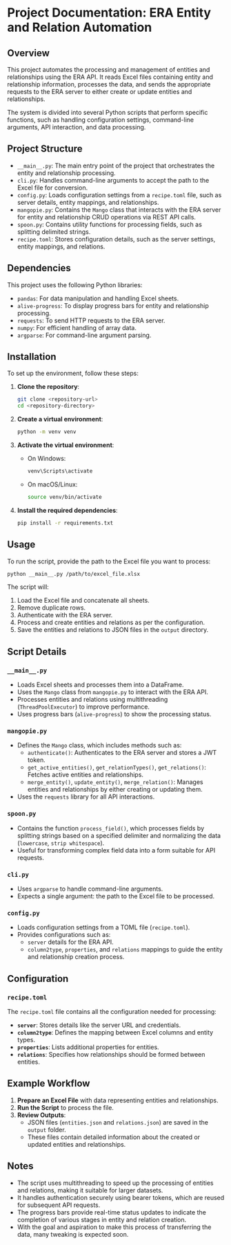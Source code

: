 # Project Documentation: ERA Entity and Relation Automation

## Overview
This project automates the processing and management of entities and relationships using the ERA API. It reads Excel files containing entity and relationship information, processes the data, and sends the appropriate requests to the ERA server to either create or update entities and relationships.

The system is divided into several Python scripts that perform specific functions, such as handling configuration settings, command-line arguments, API interaction, and data processing.

## Project Structure
- `__main__.py`: The main entry point of the project that orchestrates the entity and relationship processing.
- `cli.py`: Handles command-line arguments to accept the path to the Excel file for conversion.
- `config.py`: Loads configuration settings from a `recipe.toml` file, such as server details, entity mappings, and relationships.
- `mangopie.py`: Contains the `Mango` class that interacts with the ERA server for entity and relationship CRUD operations via REST API calls.
- `spoon.py`: Contains utility functions for processing fields, such as splitting delimited strings.
- `recipe.toml`: Stores configuration details, such as the server settings, entity mappings, and relations.

## Dependencies
This project uses the following Python libraries:
- `pandas`: For data manipulation and handling Excel sheets.
- `alive-progress`: To display progress bars for entity and relationship processing.
- `requests`: To send HTTP requests to the ERA server.
- `numpy`: For efficient handling of array data.
- `argparse`: For command-line argument parsing.

## Installation
To set up the environment, follow these steps:

1. **Clone the repository**:
   ```sh
   git clone <repository-url>
   cd <repository-directory>
   ```

2. **Create a virtual environment**:
   ```sh
   python -m venv venv
   ```

3. **Activate the virtual environment**:
   - On Windows:
     ```sh
     venv\Scripts\activate
     ```
   - On macOS/Linux:
     ```sh
     source venv/bin/activate
     ```

4. **Install the required dependencies**:
   ```sh
   pip install -r requirements.txt
   ```

## Usage
To run the script, provide the path to the Excel file you want to process:

```sh
python __main__.py /path/to/excel_file.xlsx
```

The script will:
1. Load the Excel file and concatenate all sheets.
2. Remove duplicate rows.
3. Authenticate with the ERA server.
4. Process and create entities and relations as per the configuration.
5. Save the entities and relations to JSON files in the `output` directory.

## Script Details
### `__main__.py`
- Loads Excel sheets and processes them into a DataFrame.
- Uses the `Mango` class from `mangopie.py` to interact with the ERA API.
- Processes entities and relations using multithreading (`ThreadPoolExecutor`) to improve performance.
- Uses progress bars (`alive-progress`) to show the processing status.

### `mangopie.py`
- Defines the `Mango` class, which includes methods such as:
  - `authenticate()`: Authenticates to the ERA server and stores a JWT token.
  - `get_active_entities()`, `get_relationTypes()`, `get_relations()`: Fetches active entities and relationships.
  - `merge_entity()`, `update_entity()`, `merge_relation()`: Manages entities and relationships by either creating or updating them.
- Uses the `requests` library for all API interactions.

### `spoon.py`
- Contains the function `process_field()`, which processes fields by splitting strings based on a specified delimiter and normalizing the data (`lowercase`, `strip whitespace`).
- Useful for transforming complex field data into a form suitable for API requests.

### `cli.py`
- Uses `argparse` to handle command-line arguments.
- Expects a single argument: the path to the Excel file to be processed.

### `config.py`
- Loads configuration settings from a TOML file (`recipe.toml`).
- Provides configurations such as:
  - `server` details for the ERA API.
  - `column2type`, `properties`, and `relations` mappings to guide the entity and relationship creation process.

## Configuration
### `recipe.toml`
The `recipe.toml` file contains all the configuration needed for processing:
- **`server`**: Stores details like the server URL and credentials.
- **`column2type`**: Defines the mapping between Excel columns and entity types.
- **`properties`**: Lists additional properties for entities.
- **`relations`**: Specifies how relationships should be formed between entities.

## Example Workflow
1. **Prepare an Excel File** with data representing entities and relationships.
2. **Run the Script** to process the file.
3. **Review Outputs**:
   - JSON files (`entities.json` and `relations.json`) are saved in the `output` folder.
   - These files contain detailed information about the created or updated entities and relationships.

## Notes
- The script uses multithreading to speed up the processing of entities and relations, making it suitable for larger datasets.
- It handles authentication securely using bearer tokens, which are reused for subsequent API requests.
- The progress bars provide real-time status updates to indicate the completion of various stages in entity and relation creation.
- With the goal and aspiration to make this process of transferring the data, many tweaking is expected soon.
